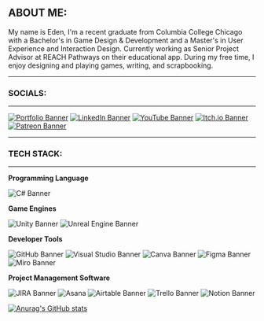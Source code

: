 ## ABOUT ME:
My name is Eden, I'm a recent graduate from Columbia College Chicago with a Bachelor's in Game Design & Development and a Master's in User Experience and Interaction Design. 
Currently working as Senior Project Advisor at REACH Pathways on their educational app.
During my free time, I enjoy designing and playing games, writing, and scrapbooking. 

***
### SOCIALS:
***
[![Portfolio Banner](https://img.shields.io/badge/Portfolio-255E63?style=for-the-badge&logo=About.me&logoColor=white)](https://sites.google.com/view/szopa-portfolio/projects) [![LinkedIn Banner](https://img.shields.io/badge/LinkedIn-0077B5?style=for-the-badge&logo=linkedin&logoColor=white)](https://www.linkedin.com/in/eszopa/) [![YouTube Banner](https://img.shields.io/badge/YouTube-FF0000?style=for-the-badge&logo=youtube&logoColor=white)](https://www.youtube.com/@TodaysAnAdventure)  [![Itch.io Banner](https://img.shields.io/badge/Itch.io-FA5C5C?style=for-the-badge&logo=itchdotio&logoColor=white)](https://on-an-adventure.itch.io/) [![Patreon Banner](https://img.shields.io/badge/Patreon-F96854?style=for-the-badge&logo=patreon&logoColor=white)](https://patreon.com/OnAnAdventure?utm_medium=unknown&utm_source=join_link&utm_campaign=creatorshare_creator&utm_content=copyLink) 

***
### TECH STACK:
***
**Programming Language**

![C# Banner](https://img.shields.io/badge/C%23-239120?style=for-the-badge&logo=csharp&logoColor=white)

**Game Engines**

![Unity Banner](https://img.shields.io/badge/Unity-100000?style=for-the-badge&logo=unity&logoColor=white) ![Unreal Engine Banner](https://img.shields.io/badge/-Unreal%20Engine-313131?style=for-the-badge&logo=unreal-engine&logoColor=white)


**Developer Tools**

![GitHub Banner](https://img.shields.io/badge/GitHub-100000?style=for-the-badge&logo=github&logoColor=white) ![Visual Studio Banner](https://img.shields.io/badge/Visual_Studio-5C2D91?style=for-the-badge&logo=visual%20studio&logoColor=white) ![Canva Banner](https://img.shields.io/badge/Canva-%2300C4CC.svg?&style=for-the-badge&logo=Canva&logoColor=white) ![Figma Banner](https://img.shields.io/badge/Figma-F24E1E?style=for-the-badge&logo=figma&logoColor=white) ![Miro Banner](https://img.shields.io/badge/Miro-F7C922?style=for-the-badge&logo=Miro&logoColor=050036)

**Project Management Software**

![JIRA Banner](https://img.shields.io/badge/Jira-0052CC?style=for-the-badge&logo=Jira&logoColor=white) ![Asana](https://img.shields.io/badge/Asana-009DFF?style=for-the-badge&logo=asana&logoColor=white) ![Airtable Banner](https://img.shields.io/badge/Airtable-18BFFF?style=for-the-badge&logo=Airtable&logoColor=white) ![Trello Banner](https://img.shields.io/badge/Trello-0052CC?style=for-the-badge&logo=trello&logoColor=white) ![Notion Banner](https://img.shields.io/badge/Notion-000000?style=for-the-badge&logo=notion&logoColor=white)



[![Anurag's GitHub stats](https://github-readme-stats.vercel.app/api?username=Eszopa02&theme=aura&show_icons=true)](https://github.com/anuraghazra/github-readme-stats)





<!--
**Eszopa02/Eszopa02** is a ✨ _special_ ✨ repository because its `README.md` (this file) appears on your GitHub profile.

Here are some ideas to get you started:

- 🔭 I’m currently working on ...
- 🌱 I’m currently learning ...
- 👯 I’m looking to collaborate on ...
- 🤔 I’m looking for help with ...
- 💬 Ask me about ...
- 📫 How to reach me: ...
- 😄 Pronouns: ...
- ⚡ Fun fact: ...
-->
